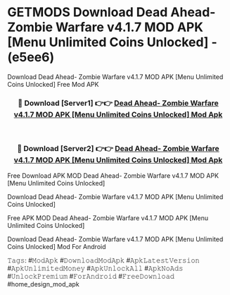 # GETMODS Download Dead Ahead- Zombie Warfare v4.1.7 MOD APK [Menu Unlimited Coins Unlocked] - (e5ee6)
Download Dead Ahead- Zombie Warfare v4.1.7 MOD APK [Menu Unlimited Coins Unlocked] Free Mod APK

<div align="center">
<h3>🔴 Download [Server1] 👉👉 <a href="https://apk-comot.site?title=Dead_Ahead-_Zombie_Warfare_v4.1.7_MOD_APK_[Menu_Unlimited_Coins_Unlocked]">Dead Ahead- Zombie Warfare v4.1.7 MOD APK [Menu Unlimited Coins Unlocked] Mod Apk</a></h3><br>

<h3>🔴 Download [Server2] 👉👉 <a href="https://apk-comot.site?title=Dead_Ahead-_Zombie_Warfare_v4.1.7_MOD_APK_[Menu_Unlimited_Coins_Unlocked]">Dead Ahead- Zombie Warfare v4.1.7 MOD APK [Menu Unlimited Coins Unlocked] Mod Apk</a></h3>
</div>


Free Download APK MOD Dead Ahead- Zombie Warfare v4.1.7 MOD APK [Menu Unlimited Coins Unlocked]

Download Dead Ahead- Zombie Warfare v4.1.7 MOD APK [Menu Unlimited Coins Unlocked] 

Free APK MOD Dead Ahead- Zombie Warfare v4.1.7 MOD APK [Menu Unlimited Coins Unlocked] 

Download Dead Ahead- Zombie Warfare v4.1.7 MOD APK [Menu Unlimited Coins Unlocked] Mod For Android

𝚃𝚊𝚐𝚜: #𝙼𝚘𝚍𝙰𝚙𝚔 #𝙳𝚘𝚠𝚗𝚕𝚘𝚊𝚍𝙼𝚘𝚍𝙰𝚙𝚔 #𝙰𝚙𝚔𝙻𝚊𝚝𝚎𝚜𝚝𝚅𝚎𝚛𝚜𝚒𝚘𝚗 #𝙰𝚙𝚔𝚄𝚗𝚕𝚒𝚖𝚒𝚝𝚎𝚍𝙼𝚘𝚗𝚎𝚢 #𝙰𝚙𝚔𝚄𝚗𝚕𝚘𝚌𝚔𝙰𝚕𝚕 #𝙰𝚙𝚔𝙽𝚘𝙰𝚍𝚜 #𝚄𝚗𝚕𝚘𝚌𝚔𝙿𝚛𝚎𝚖𝚒𝚞𝚖 #𝙵𝚘𝚛𝙰𝚗𝚍𝚛𝚘𝚒𝚍 #𝙵𝚛𝚎𝚎𝙳𝚘𝚠𝚗𝚕𝚘𝚊𝚍 #home_design_mod_apk